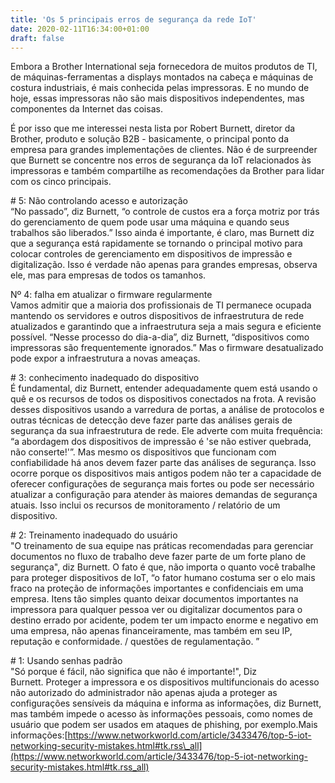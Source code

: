 ```yaml
---
title: 'Os 5 principais erros de segurança da rede IoT'
date: 2020-02-11T16:34:00+01:00
draft: false
---
```


Embora a Brother International seja fornecedora de muitos produtos de TI, de máquinas-ferramentas a displays montados na cabeça e máquinas de costura industriais, é mais conhecida pelas impressoras. E no mundo de hoje, essas impressoras não são mais dispositivos independentes, mas componentes da Internet das coisas.  
  
É por isso que me interessei nesta lista por Robert Burnett, diretor da Brother, produto e solução B2B - basicamente, o principal ponto da empresa para grandes implementações de clientes. Não é de surpreender que Burnett se concentre nos erros de segurança da IoT relacionados às impressoras e também compartilhe as recomendações da Brother para lidar com os cinco principais.  
  
\# 5: Não controlando acesso e autorização  
“No passado”, diz Burnett, “o controle de custos era a força motriz por trás do gerenciamento de quem pode usar uma máquina e quando seus trabalhos são liberados.” Isso ainda é importante, é claro, mas Burnett diz que a segurança está rapidamente se tornando o principal motivo para colocar controles de gerenciamento em dispositivos de impressão e digitalização. Isso é verdade não apenas para grandes empresas, observa ele, mas para empresas de todos os tamanhos.  
  
Nº 4: falha em atualizar o firmware regularmente  
Vamos admitir que a maioria dos profissionais de TI permanece ocupada mantendo os servidores e outros dispositivos de infraestrutura de rede atualizados e garantindo que a infraestrutura seja a mais segura e eficiente possível. “Nesse processo do dia-a-dia”, diz Burnett, “dispositivos como impressoras são frequentemente ignorados.” Mas o firmware desatualizado pode expor a infraestrutura a novas ameaças.  
  
\# 3: conhecimento inadequado do dispositivo  
É fundamental, diz Burnett, entender adequadamente quem está usando o quê e os recursos de todos os dispositivos conectados na frota. A revisão desses dispositivos usando a varredura de portas, a análise de protocolos e outras técnicas de detecção deve fazer parte das análises gerais de segurança da sua infraestrutura de rede. Ele adverte com muita frequência: “a abordagem dos dispositivos de impressão é 'se não estiver quebrada, não conserte!'”. Mas mesmo os dispositivos que funcionam com confiabilidade há anos devem fazer parte das análises de segurança. Isso ocorre porque os dispositivos mais antigos podem não ter a capacidade de oferecer configurações de segurança mais fortes ou pode ser necessário atualizar a configuração para atender às maiores demandas de segurança atuais. Isso inclui os recursos de monitoramento / relatório de um dispositivo.  
  
\# 2: Treinamento inadequado do usuário  
"O treinamento de sua equipe nas práticas recomendadas para gerenciar documentos no fluxo de trabalho deve fazer parte de um forte plano de segurança", diz Burnett. O fato é que, não importa o quanto você trabalhe para proteger dispositivos de IoT, “o fator humano costuma ser o elo mais fraco na proteção de informações importantes e confidenciais em uma empresa. Itens tão simples quanto deixar documentos importantes na impressora para qualquer pessoa ver ou digitalizar documentos para o destino errado por acidente, podem ter um impacto enorme e negativo em uma empresa, não apenas financeiramente, mas também em seu IP, reputação e conformidade. / questões de regulamentação. ”  
  
\# 1: Usando senhas padrão  
"Só porque é fácil, não significa que não é importante!", Diz Burnett. Proteger a impressora e os dispositivos multifuncionais do acesso não autorizado do administrador não apenas ajuda a proteger as configurações sensíveis da máquina e informa as informações, diz Burnett, mas também impede o acesso às informações pessoais, como nomes de usuário que podem ser usados ​​em ataques de phishing, por exemplo.Mais informações:[https://www.networkworld.com/article/3433476/top-5-iot-networking-security-mistakes.html#tk.rss\_all](https://www.networkworld.com/article/3433476/top-5-iot-networking-security-mistakes.html#tk.rss_all)